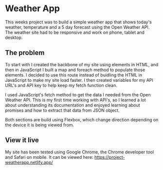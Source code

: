 # Weather App

This weeks project was to build a simple weather app that shows today's weather, temperature and a 5 day forecast using the Open Weather API.
The weather site had to be responsive and work on phone, tablet and desktop.

## The problem

To start with I created the backbone of my site using elements in HTML, and then in JavaScript I built a map and foreach method to populate those elements. I decided to use this route instead of buidling the HTML in JavaScript to make my site load faster. I then created variables for my API URL's and API key to help keep my fetch function clean.

I used JavaScript's fetch method to get the data I needed from the Open Weather API. This is my first time working with API's, so I learned a lot about understanding its documentation and enjoyed learning about promises and how to extract that data from JSON object.

Both sections are build using Flexbox, which change direction depending on the device it is being viewed from.

## View it live

My site has been tested using Google Chrome, the Chrome developer tool and Safari on mobile.
It can be viewed here: https://project-weatherapp.netlify.app/
